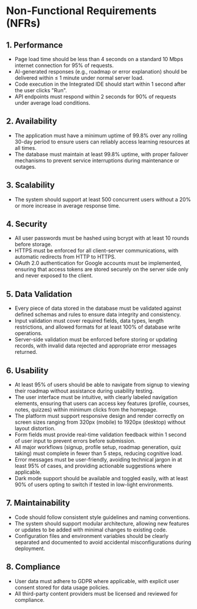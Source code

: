 # **Non-Functional Requirements (NFRs)**

## 1. **Performance**
- Page load time should be less than 4 seconds on a standard 10 Mbps internet connection for 95% of requests.
- AI-generated responses (e.g., roadmap or error explanation) should be delivered within ≤ 1 minute under normal server load.
- Code execution in the Integrated IDE should start within 1 second after the user clicks "Run".
- API endpoints must respond within 2 seconds for 90% of requests under average load conditions.

## 2. **Availability**
- The application must have a minimum uptime of 99.8% over any rolling 30-day period to ensure users can reliably access learning resources at all times.
- The database must maintain at least 99.8% uptime, with proper failover mechanisms to prevent service interruptions during maintenance or outages.

## 3. **Scalability**
- The system should support at least 500 concurrent users without a 20% or more increase in average response time.

## 4. **Security**
- All user passwords must be hashed using bcrypt with at least 10 rounds before storage.
- HTTPS must be enforced for all client-server communications, with automatic redirects from HTTP to HTTPS.
- OAuth 2.0 authentication for Google accounts must be implemented, ensuring that access tokens are stored securely on the server side only and never exposed to the client.

## 5. **Data Validation**
- Every piece of data stored in the database must be validated against defined schemas and rules to ensure data integrity and consistency.
- Input validation must cover required fields, data types, length restrictions, and allowed formats for at least 100% of database write operations.
- Server-side validation must be enforced before storing or updating records, with invalid data rejected and appropriate error messages returned.

## 6. **Usability**
- At least 95% of users should be able to navigate from signup to viewing their roadmap without assistance during usability testing.
- The user interface must be intuitive, with clearly labeled navigation elements, ensuring that users can access key features (profile, courses, notes, quizzes) within minimum clicks from the homepage.
- The platform must support responsive design and render correctly on screen sizes ranging from 320px (mobile) to 1920px (desktop) without layout distortion.
- Form fields must provide real-time validation feedback within 1 second of user input to prevent errors before submission.
- All major workflows (signup, profile setup, roadmap generation, quiz taking) must complete in fewer than 5 steps, reducing cognitive load.
- Error messages must be user-friendly, avoiding technical jargon in at least 95% of cases, and providing actionable suggestions where applicable.
- Dark mode support should be available and toggled easily, with at least 90% of users opting to switch if tested in low-light environments.

## 7. **Maintainability**
- Code should follow consistent style guidelines and naming conventions.
- The system should support modular architecture, allowing new features or updates to be added with minimal changes to existing code.
- Configuration files and environment variables should be clearly separated and documented to avoid accidental misconfigurations during deployment.

## 8. **Compliance**
- User data must adhere to GDPR where applicable, with explicit user consent stored for data usage policies.
- All third-party content providers must be licensed and reviewed for compliance.
